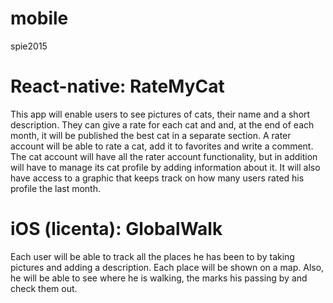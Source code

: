 # mobile
spie2015

# React-native: RateMyCat

This app will enable users to see pictures of cats, their name and a short description. They can give a rate for each cat and and, at the end of each month, it will be published the best cat in a separate section. 
A rater account will be able to rate a cat, add it to favorites and write a comment. The cat account will have all the rater account functionality, but in addition will have to manage its cat profile by adding information about it. It will also have access to a graphic that keeps track on how many users rated his profile the last month.

# iOS (licenta): GlobalWalk

Each user will be able to track all the places he has been to by taking pictures and adding a description. Each place will be shown on a map. Also, he will be able to see where he is walking, the marks his passing by and check them out.
